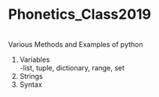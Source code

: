 # Phonetics_Class2019
<br> Various Methods and Examples of python 
1. Variables
<br>-list, tuple, dictionary, range, set
2. Strings
3. Syntax
